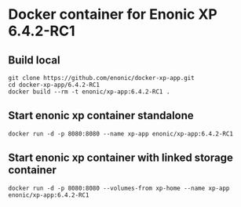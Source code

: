 # Docker container for Enonic XP 6.4.2-RC1

## Build local

    git clone https://github.com/enonic/docker-xp-app.git
    cd docker-xp-app/6.4.2-RC1
    docker build --rm -t enonic/xp-app:6.4.2-RC1 .

## Start enonic xp container standalone

    docker run -d -p 8080:8080 --name xp-app enonic/xp-app:6.4.2-RC1

## Start enonic xp container with linked storage container

    docker run -d -p 8080:8080 --volumes-from xp-home --name xp-app enonic/xp-app:6.4.2-RC1
